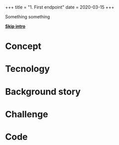 +++
title = "1. First endpoint"
date = 2020-03-15
+++

Something something

**[Skip intro](#code)**
<!-- more -->

# Concept

# Tecnology

# Background story

# Challenge

# Code



